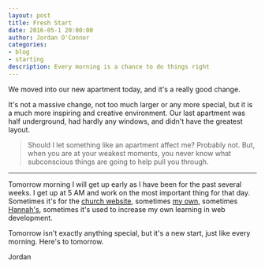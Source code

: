 ```yaml
---
layout: post
title: Fresh Start
date: 2016-05-1 20:00:00
author: Jordan O'Connor
categories:
- blog
- starting
description: Every morning is a chance to do things right
---
```


We moved into our new apartment today, and it's a really good change.

It's not a massive change, not too much larger or any more special, but it is a much more inspiring and creative environment. Our last apartment was half underground, had hardly any windows, and didn't have the greatest layout.

>Should I let something like an apartment affect me? Probably not. But, when you are at your weakest moments, you never know what subconscious things are going to help pull you through.

----------

Tomorrow morning I will get up early as I have been for the past several weeks. I get up at 5 AM and work on the most important thing for that day. Sometimes it's for the [church website][church], sometimes [my own][mine], sometimes [Hannah's][hannah], sometimes it's used to increase my own learning in web development.

Tomorrow isn't exactly anything special, but it's a new start, just like every morning. Here's to tomorrow.

Jordan

[church]: http://riverrochester.com
[hannah]: http://thegenuinelife.co
[mine]: http://jordanmoconnor.com
